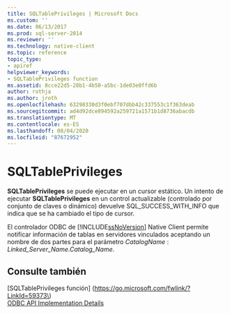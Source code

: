 ```yaml
---
title: SQLTablePrivileges | Microsoft Docs
ms.custom: ''
ms.date: 06/13/2017
ms.prod: sql-server-2014
ms.reviewer: ''
ms.technology: native-client
ms.topic: reference
topic_type:
- apiref
helpviewer_keywords:
- SQLTablePrivileges function
ms.assetid: 8cce22d5-28b1-4b50-a5bc-1de03e0ffd6b
author: rothja
ms.author: jroth
ms.openlocfilehash: 63298330d3f0ebf707dbb42c337553c1f363deab
ms.sourcegitcommit: ad4d92dce894592a259721a1571b1d8736abacdb
ms.translationtype: MT
ms.contentlocale: es-ES
ms.lasthandoff: 08/04/2020
ms.locfileid: "87672952"
---
```

# <a name="sqltableprivileges"></a>SQLTablePrivileges
  **SQLTablePrivileges** se puede ejecutar en un cursor estático. Un intento de ejecutar **SQLTablePrivileges** en un control actualizable (controlado por conjunto de claves o dinámico) devuelve SQL_SUCCESS_WITH_INFO que indica que se ha cambiado el tipo de cursor.  
  
 El controlador ODBC de [!INCLUDE[ssNoVersion](../../includes/ssnoversion-md.md)] Native Client permite notificar información de tablas en servidores vinculados aceptando un nombre de dos partes para el parámetro *CatalogName* : *Linked_Server_Name.Catalog_Name*.  
  
## <a name="see-also"></a>Consulte también  
 [SQLTablePrivileges función] (https://go.microsoft.com/fwlink/?LinkId=59373\)   
 [ODBC API Implementation Details](odbc-api-implementation-details.md)  
  
  

